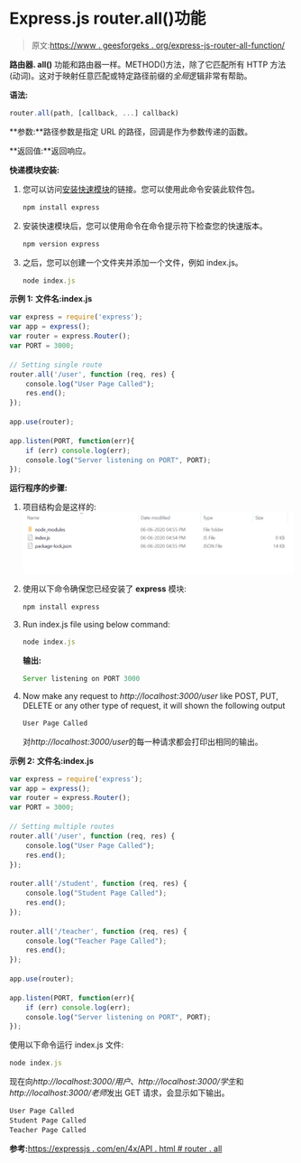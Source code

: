 # Express.js router.all()功能

> 原文:[https://www . geesforgeks . org/express-js-router-all-function/](https://www.geeksforgeeks.org/express-js-router-all-function/)

**路由器. all()** 功能和路由器一样。METHOD()方法，除了它匹配所有 HTTP 方法(动词)。这对于映射任意匹配或特定路径前缀的*全局*逻辑非常有帮助。

**语法:**

```js
router.all(path, [callback, ...] callback)
```

**参数:**路径参数是指定 URL 的路径，回调是作为参数传递的函数。

**返回值:**返回响应。

**快递模块安装:**

1.  您可以访问[安装快速模块](https://www.npmjs.com/package/express)的链接。您可以使用此命令安装此软件包。

    ```js
    npm install express
    ```

2.  安装快速模块后，您可以使用命令在命令提示符下检查您的快速版本。

    ```js
    npm version express
    ```

3.  之后，您可以创建一个文件夹并添加一个文件，例如 index.js。

    ```js
    node index.js
    ```

**示例 1:** **文件名:index.js**

```js
var express = require('express');
var app = express();
var router = express.Router();
var PORT = 3000;

// Setting single route  
router.all('/user', function (req, res) {
    console.log("User Page Called");
    res.end();
});

app.use(router);

app.listen(PORT, function(err){
    if (err) console.log(err);
    console.log("Server listening on PORT", PORT);
});
```

**运行程序的步骤:**

1.  项目结构会是这样的:
    ![](img/3209d9b4369c180282a34be8070d7d6e.png)
2.  使用以下命令确保您已经安装了 **express** 模块:

    ```js
    npm install express
    ```

3.  Run index.js file using below command:

    ```js
    node index.js
    ```

    **输出:**

    ```js
    Server listening on PORT 3000

    ```

4.  Now make any request to *http://localhost:3000/user* like POST, PUT, DELETE or any other type of request, it will shown the following output

    ```js
    User Page Called    

    ```

    对*http://localhost:3000/user*的每一种请求都会打印出相同的输出。

**示例 2:** **文件名:index.js**

```js
var express = require('express');
var app = express();
var router = express.Router();
var PORT = 3000;

// Setting multiple routes  
router.all('/user', function (req, res) {
    console.log("User Page Called");
    res.end();
});

router.all('/student', function (req, res) {
    console.log("Student Page Called");
    res.end();
});

router.all('/teacher', function (req, res) {
    console.log("Teacher Page Called");
    res.end();
});

app.use(router);

app.listen(PORT, function(err){
    if (err) console.log(err);
    console.log("Server listening on PORT", PORT);
});
```

使用以下命令运行 index.js 文件:

```js
node index.js
```

现在向*http://localhost:3000/用户*、*http://localhost:3000/学生*和*http://localhost:3000/老师*发出 GET 请求，会显示如下输出。

```js
User Page Called 
Student Page Called 
Teacher Page Called    

```

**参考:**[https://expressjs . com/en/4x/API . html # router . all](https://expressjs.com/en/4x/api.html#router.all)